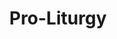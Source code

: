 ---
title: Pro-Liturgy
weight: 17
type: docs
prev: prayer-book/bright-hours
next: prayer-book/divine-liturgy
toc: false
---